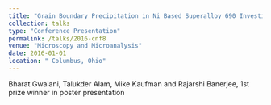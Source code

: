 ```yaml
---
title: "Grain Boundary Precipitation in Ni Based Superalloy 690 Investigated via Site-specific Atom Probe Microscopy"
collection: talks
type: "Conference Presentation"
permalink: /talks/2016-cnf8
venue: "Microscopy and Microanalysis"
date: 2016-01-01
location: " Columbus, Ohio"
---
```


 Bharat Gwalani, Talukder Alam, Mike Kaufman and Rajarshi Banerjee, 1st prize winner in poster presentation
